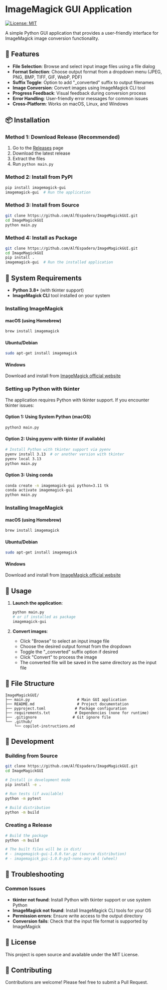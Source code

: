 # ImageMagick GUI Application

[![License: MIT](https://img.shields.io/badge/License-MIT-yellow.svg)](https://opensource.org/licenses/MIT)

A simple Python GUI application that provides a user-friendly interface for ImageMagick image conversion functionality.

## 🚀 **Features**
- **File Selection**: Browse and select input image files using a file dialog
- **Format Selection**: Choose output format from a dropdown menu (JPEG, PNG, BMP, TIFF, GIF, WebP, PDF)
- **Suffix Toggle**: Option to add "_converted" suffix to output filenames
- **Image Conversion**: Convert images using ImageMagick CLI tool
- **Progress Feedback**: Visual feedback during conversion process
- **Error Handling**: User-friendly error messages for common issues
- **Cross-Platform**: Works on macOS, Linux, and Windows

## 📦 **Installation**

### Method 1: Download Release (Recommended)
1. Go to the [Releases](https://github.com/AlfEspadero/ImageMagickGUI/releases) page
2. Download the latest release
3. Extract the files
4. Run `python main.py`

### Method 2: Install from PyPI
```bash
pip install imagemagick-gui
imagemagick-gui  # Run the application
```

### Method 3: Install from Source
```bash
git clone https://github.com/AlfEspadero/ImageMagickGUI.git
cd ImageMagickGUI
python main.py
```

### Method 4: Install as Package
```bash
git clone https://github.com/AlfEspadero/ImageMagickGUI.git
cd ImageMagickGUI
pip install .
imagemagick-gui  # Run the installed application
```

## 🔧 **System Requirements**
- **Python 3.8+** (with tkinter support)
- **ImageMagick CLI** tool installed on your system

### Installing ImageMagick

#### macOS (using Homebrew)
```bash
brew install imagemagick
```

#### Ubuntu/Debian
```bash
sudo apt-get install imagemagick
```

#### Windows
Download and install from [ImageMagick official website](https://imagemagick.org/script/download.php#windows)

### Setting up Python with tkinter

The application requires Python with tkinter support. If you encounter tkinter issues:

#### Option 1: Using System Python (macOS)
```bash
python3 main.py
```

#### Option 2: Using pyenv with tkinter (if available)
```bash
# Install Python with tkinter support via pyenv
pyenv install 3.13  # or another version with tkinter
pyenv local 3.13
python main.py
```

#### Option 3: Using conda
```bash
conda create -n imagemagick-gui python=3.11 tk
conda activate imagemagick-gui
python main.py
```

### Installing ImageMagick

#### macOS (using Homebrew)
```bash
brew install imagemagick
```

#### Ubuntu/Debian
```bash
sudo apt-get install imagemagick
```

#### Windows
Download and install from [ImageMagick official website](https://imagemagick.org/script/download.php#windows)

## 🎯 **Usage**

1. **Launch the application**:
   ```bash
   python main.py
   # or if installed as package
   imagemagick-gui
   ```

2. **Convert images**:
   - Click "Browse" to select an input image file
   - Choose the desired output format from the dropdown
   - Toggle the "_converted" suffix option if desired
   - Click "Convert" to process the image
   - The converted file will be saved in the same directory as the input file

## 📁 **File Structure**
```
ImageMagickGUI/
├── main.py                     # Main GUI application
├── README.md                   # Project documentation
├── pyproject.toml             # Package configuration
├── requirements.txt           # Dependencies (none for runtime)
├── .gitignore                # Git ignore file
└── .github/
    └── copilot-instructions.md
```

## 🔨 **Development**

### Building from Source
```bash
git clone https://github.com/AlfEspadero/ImageMagickGUI.git
cd ImageMagickGUI

# Install in development mode
pip install -e .

# Run tests (if available)
python -m pytest

# Build distribution
python -m build
```

### Creating a Release
```bash
# Build the package
python -m build

# The built files will be in dist/
# - imagemagick-gui-1.0.0.tar.gz (source distribution)
# - imagemagick_gui-1.0.0-py3-none-any.whl (wheel)
```

## 🐛 **Troubleshooting**

### Common Issues
- **tkinter not found**: Install Python with tkinter support or use system Python
- **ImageMagick not found**: Install ImageMagick CLI tools for your OS
- **Permission errors**: Ensure write access to the output directory
- **Conversion fails**: Check that the input file format is supported by ImageMagick

## 📄 **License**
This project is open source and available under the MIT License.

## 🤝 **Contributing**
Contributions are welcome! Please feel free to submit a Pull Request.